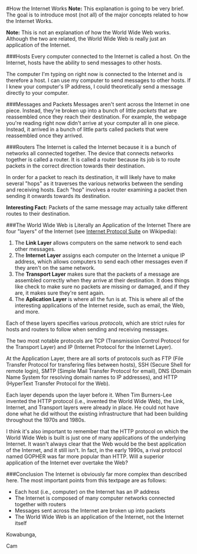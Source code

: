 #How the Internet Works
**Note:** This explanation is going to be very brief. The goal is to introduce most (not all) of the major concepts related to how the Internet Works.

**Note:** This is not an explanation of how the World Wide Web works. Although the two are related, the World Wide Web is really just an application of the Internet.

###Hosts
Every computer connected to the Internet is called a host. On the Internet, hosts have the ability to send messages to other hosts.

The computer I'm typing on right now is connected to the Internet and is therefore a host. I can use my computer to send messages to other hosts. If I knew your computer's IP address, I could theoretically send a message directly to your computer.

###Messages and Packets
Messages aren't sent across the Internet in one piece. Instead, they're broken up into a bunch of little *packets* that are reassembled once they reach their destination. For example, the webpage you're reading right now didn't arrive at your computer all in one piece. Instead, it arrived in a bunch of little parts called packets that were reassembled once they arrived.

###Routers
The Internet is called the Internet because it is a bunch of networks all connected together. The device that connects networks together is called a router. It is called a router because its job is to route packets in the correct direction towards their destination.

In order for a packet to reach its destination, it will likely have to make several "hops" as it traverses the various networks between the sending and receiving hosts. Each "hop" involves a router examining a packet then sending it onwards towards its destination.

**Interesting Fact:** Packets of the same message may actually take different routes to their destination.


###The World Wide Web is Literally an Application of the Internet
There are four "layers" of the Internet (see [Internet Protocol Suite](http://en.wikipedia.org/wiki/Internet_protocol_suite) on Wikipedia):

1. The **Link Layer** allows computers on the same network to send each other messages.
2. The **Internet Layer** assigns each computer on the Internet a unique IP address, which allows computers to send each other messages even if they aren't on the same network.
3. The **Transport Layer** makes sure that the packets of a message are assembled correctly when they arrive at their destination. It does things like check to make sure no packets are missing or damaged, and if they are, it makes sure they're sent again.
4. The **Aplication Layer** is where all the fun is at. This is where all of the interesting applications of the Internet reside, such as email, the Web, and more.

Each of these layers specifies various *protocols*, which are strict rules for hosts and routers to follow when sending and receiving messages.

The two most notable protocols are TCP (Transmission Control Protocol for the Transport Layer) and IP (Internet Protocol for the Internet Layer).

At the Application Layer, there are all sorts of protocols such as FTP (File Transfer Protocol for transfering files between hosts), SSH (Secure Shell for remote login), SMTP (Simple Mail Transfer Protocol for email), DNS (Domain Name System for resolving domain names to IP addresses), and HTTP (HyperText Transfer Protocol for the Web).

Each layer depends upon the layer before it. When Tim Burners-Lee invented the HTTP protocol (i.e., invented the World Wide Web), the Link, Internet, and Transport layers were already in place. He could not have done what he did without the existing infrastructure that had been building throughout the 1970s and 1980s.

I think it's also important to remember that the HTTP protocol on which the World Wide Web is built is just one of many applications of the underlying Internet. It wasn't always clear that the Web would be the best application of the Internet, and it still isn't. In fact, in the early 1990s, a rival protocol named GOPHER was far more popular than HTTP. Will a superior application of the Internet ever overtake the Web?

###Conclusion
The Internet is obviously far more complex than described here. The most important points from this textpage are as follows:

* Each host (i.e., computer) on the Internet has an IP address
* The Internet is composed of many computer networks connected together with routers
* Messages sent across the Internet are broken up into packets
* The World Wide Web is an application of the Internet, not the Internet itself

Kowabunga,

Cam
